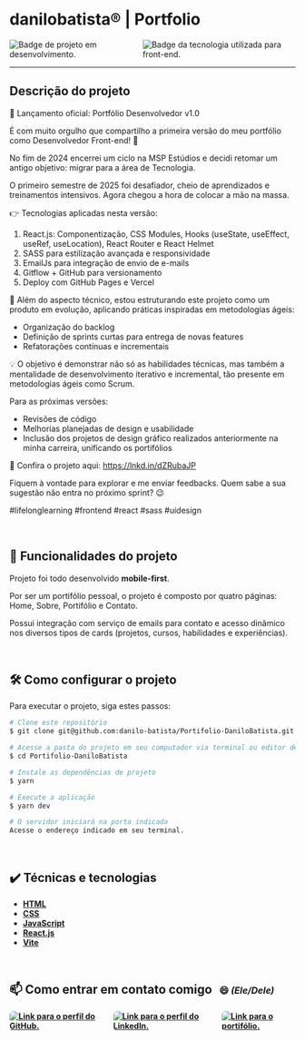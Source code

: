 <h1>danilobatista® | Portfolio</h1>

<p style="display:flex;justify-content:space-around ">
    <img src="https://img.shields.io/badge/STATUS-EM&nbsp;DESENVOLVIMENTO-999999?style=for-the-badge" alt="Badge de projeto em desenvolvimento.">
    <img src="https://img.shields.io/badge/REACT-Front&hyphen;end-61DAFB?style=for-the-badge&logo=REACT" alt="Badge da tecnologia utilizada para front-end.">
</p><hr>

## Descrição do projeto

🚀 Lançamento oficial: Portfólio Desenvolvedor v1.0

É com muito orgulho que compartilho a primeira versão do meu portfólio como Desenvolvedor Front-end! 🙌

No fim de 2024 encerrei um ciclo na MSP Estúdios e decidi retomar um antigo objetivo: migrar para a área de Tecnologia.

O primeiro semestre de 2025 foi desafiador, cheio de aprendizados e treinamentos intensivos. Agora chegou a hora de colocar a mão na massa.

👉 Tecnologias aplicadas nesta versão:

1. React.js: Componentização, CSS Modules, Hooks (useState, useEffect, useRef, useLocation), React Router e React Helmet
2. SASS para estilização avançada e responsividade
3. EmailJs para integração de envio de e-mails
4. Gitflow + GitHub para versionamento
5. Deploy com GitHub Pages e Vercel

📌 Além do aspecto técnico, estou estruturando este projeto como um produto em evolução, aplicando práticas inspiradas em metodologias ágeis:

- Organização do backlog
- Definição de sprints curtas para entrega de novas features
- Refatorações contínuas e incrementais

💡 O objetivo é demonstrar não só as habilidades técnicas, mas também a mentalidade de desenvolvimento iterativo e incremental, tão presente em metodologias ágeis como Scrum.

Para as próximas versões:
- Revisões de código
- Melhorias planejadas de design e usabilidade
- Inclusão dos projetos de design gráfico realizados anteriormente na minha carreira, unificando os portifólios

🔗 Confira o projeto aqui: https://lnkd.in/dZRubaJP

Fiquem à vontade para explorar e me enviar feedbacks. Quem sabe a sua sugestão não entra no próximo sprint? 😉

#lifelonglearning #frontend #react #sass #uidesign

<br>

## 🔨 Funcionalidades do projeto

Projeto foi todo desenvolvido **mobile-first**.

Por ser um portifólio pessoal, o projeto é composto por quatro páginas: Home, Sobre, Portifólio e Contato.

Possui integração com serviço de emails para contato e acesso dinâmico nos diversos tipos de cards (projetos, cursos, habilidades e experiências).


<br>


## 🛠️ Como configurar o projeto
Para executar o projeto, siga estes passos:


```bash
# Clone este repositório
$ git clone git@github.com:danilo-batista/Portifolio-DaniloBatista.git

# Acesse a pasta do projeto em seu computador via terminal ou editor de código:
$ cd Portifolio-DaniloBatista

# Instale as dependências de projeto
$ yarn

# Execute a aplicação
$ yarn dev

# O servidor iniciará na porta indicada
Acesse o endereço indicado em seu terminal.
```

<br>

## ✔️ Técnicas e tecnologias
* <strong>[HTML](https://developer.mozilla.org/en-US/docs/Web/HTML)</strong>
* <strong>[CSS](https://developer.mozilla.org/en-US/docs/Web/CSS)</strong>
* <strong>[JavaScript](https://developer.mozilla.org/en-US/docs/Web/JavaScript)<strong>
* <strong>[React.js](https://react.dev/)</strong>
* <strong>[Vite](https://vite.dev/)</strong>

<br>

<h2 style="border: none"> 📫 Como entrar em contato comigo <span style="font-size: 1rem; padding: 0.5rem">😄 <em>(Ele/Dele)</em></span></h2>

<p style="display:flex; justify-content:flex-start; gap:1rem;">
    <a href="https://github.com/danilo-batista"><img style="border-radius: 0.375rem" src="https://img.shields.io/badge/github-555?style=for-the-badge&logo=github" alt="Link para o perfil do GitHub." loading="lazy" /></a>
    <a href="https://www.linkedin.com/in/danilobatista"><img style="border-radius: 0.375rem;" src="https://img.shields.io/badge/linkedin-333?style=for-the-badge&logo=linkedin" alt="Link para o perfil do LinkedIn." loading="lazy" /></a>
    <a href="https://www.danilobatista.com"><img style="border-radius: 0.375rem" src="https://img.shields.io/badge/portfolio-222?style=for-the-badge&logo=microsoftedge" alt="Link para o portifólio." loading="lazy" /></a>
</p>
